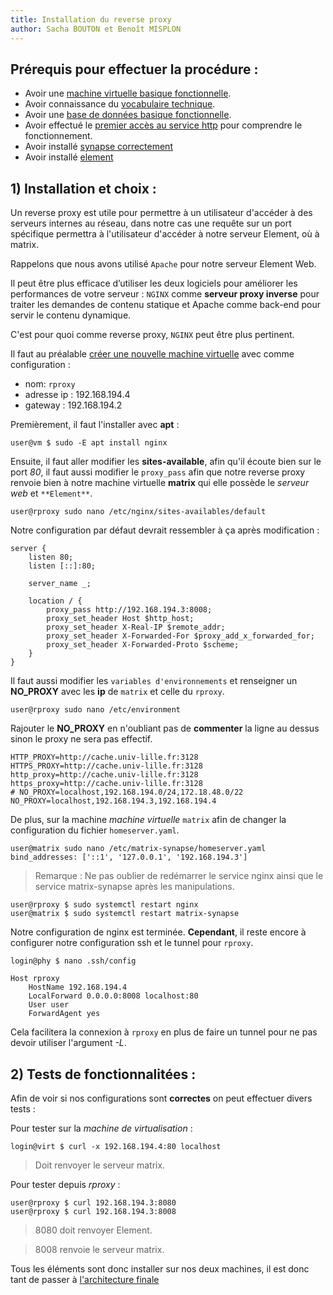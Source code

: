 ```yaml
---
title: Installation du reverse proxy
author: Sacha BOUTON et Benoît MISPLON
---
```


## Prérequis pour effectuer la procédure : 
-   Avoir une [machine virtuelle basique fonctionnelle](./creation_vm.md).
-   Avoir connaissance du [vocabulaire technique](./introduction_et_vocabulaire.md).
-   Avoir une [base de données basique fonctionnelle](./installation_bdd.md).
-   Avoir effectué le [premier accès au service http](./acces_au_service_http.md) pour comprendre le fonctionnement.
-   Avoir installé [synapse correctement](./installation_synapse.md)
-   Avoir installé [element](./installation_element.md)

## 1) Installation et choix :

Un reverse proxy est utile pour permettre à un utilisateur d'accéder à des serveurs internes au réseau, dans notre cas une requête sur un port spécifique permettra à l'utilisateur d'accéder à notre serveur Element, où à matrix.

Rappelons que nous avons utilisé `Apache` pour notre serveur Element Web.

Il peut être plus efficace d’utiliser les deux logiciels pour améliorer les performances de votre serveur : 
`NGINX` comme **serveur proxy inverse** pour traiter les demandes de contenu statique et Apache comme back-end pour servir le contenu dynamique.

C'est pour quoi comme reverse proxy, `NGINX` peut être plus pertinent.

Il faut au préalable [créer une nouvelle machine virtuelle](./creation_vm.md) avec comme configuration :
 - nom: `rproxy`
 - adresse ip : 192.168.194.4
 - gateway : 192.168.194.2

Premièrement, il faut l'installer avec **apt** :
```
user@vm $ sudo -E apt install nginx
```
Ensuite, il faut aller modifier les **sites-available**, afin qu'il écoute bien sur le port *80*, il faut aussi modifier le `proxy_pass` afin que notre reverse proxy renvoie bien à notre machine virtuelle **matrix** qui elle possède le *serveur web* et `**Element**`.
```
user@rproxy sudo nano /etc/nginx/sites-availables/default
```
Notre configuration par défaut devrait ressembler à ça après modification :
```
server {
    listen 80;
    listen [::]:80;

    server_name _;

    location / {
        proxy_pass http://192.168.194.3:8008;
        proxy_set_header Host $http_host;
        proxy_set_header X-Real-IP $remote_addr;
        proxy_set_header X-Forwarded-For $proxy_add_x_forwarded_for;
        proxy_set_header X-Forwarded-Proto $scheme;
    }
}
```
Il faut aussi modifier les `variables d'environnements` et renseigner un **NO_PROXY** avec les **ip** de `matrix` et celle du `rproxy`.
```
user@rproxy sudo nano /etc/environment
```
Rajouter le **NO_PROXY** en n'oubliant pas de **commenter** la ligne au dessus sinon le proxy ne sera pas effectif.
```
HTTP_PROXY=http://cache.univ-lille.fr:3128
HTTPS_PROXY=http://cache.univ-lille.fr:3128
http_proxy=http://cache.univ-lille.fr:3128
https_proxy=http://cache.univ-lille.fr:3128
# NO_PROXY=localhost,192.168.194.0/24,172.18.48.0/22
NO_PROXY=localhost,192.168.194.3,192.168.194.4
```

De plus, sur la machine *machine virtuelle* `matrix` afin de changer la configuration du fichier `homeserver.yaml`.

```
user@matrix sudo nano /etc/matrix-synapse/homeserver.yaml
bind_addresses: ['::1', '127.0.0.1', '192.168.194.3']
```

>Remarque : Ne pas oublier de redémarrer le service nginx ainsi que le service matrix-synapse après les manipulations.
```
user@rproxy $ sudo systemctl restart nginx
user@matrix $ sudo systemctl restart matrix-synapse
```

Notre configuration de nginx est terminée.
**Cependant**, il reste encore à configurer notre configuration ssh et le tunnel pour `rproxy`.
```
login@phy $ nano .ssh/config
```

```
Host rproxy
    HostName 192.168.194.4
    LocalForward 0.0.0.0:8008 localhost:80
    User user
    ForwardAgent yes
```

Cela facilitera la connexion à `rproxy` en plus de faire un tunnel pour ne pas devoir utiliser l'argument *-L*.
## 2) Tests de fonctionnalitées : 

Afin de voir si nos configurations sont **correctes** on peut effectuer divers tests :

Pour tester sur la *machine de virtualisation* : 
```
login@virt $ curl -x 192.168.194.4:80 localhost
```
>Doit renvoyer le serveur matrix.

Pour tester depuis *rproxy* :
```
user@rproxy $ curl 192.168.194.3:8080
user@rproxy $ curl 192.168.194.3:8008
```
>8080 doit renvoyer Element.
 
>8008 renvoie le serveur matrix.

Tous les éléments sont donc installer sur nos deux machines, il est donc tant de passer à [l'architecture finale](./architecture_finale.md)